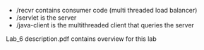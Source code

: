 - /recvr contains consumer code (multi threaded load balancer)
- /servlet is the server
- /java-client is the multithreaded client that queries the server



Lab_6 description.pdf contains overview for this lab

